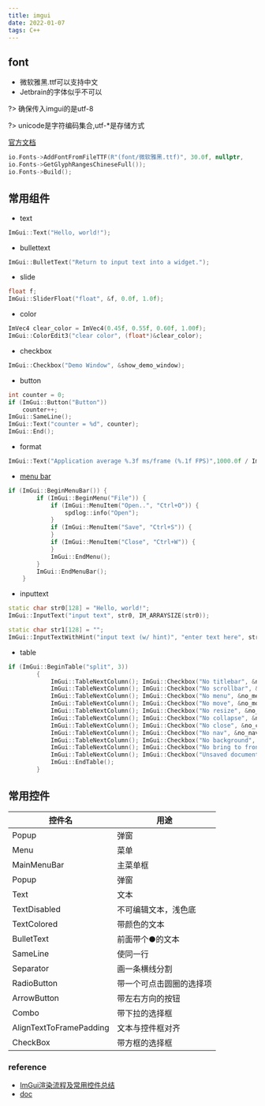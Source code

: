 ```yaml
---
title: imgui  
date: 2022-01-07  
tags: C++  
---
```


## font
- 微软雅黑.ttf可以支持中文
- Jetbrain的字体似乎不可以

?> 确保传入imgui的是utf-8

?> unicode是字符编码集合,utf-*是存储方式

[官方文档](https://github.com/ocornut/imgui/blob/master/docs/FONTS.md)

```cpp
io.Fonts->AddFontFromFileTTF(R"(font/微软雅黑.ttf)", 30.0f, nullptr,
io.Fonts->GetGlyphRangesChineseFull());
io.Fonts->Build();
```


## 常用组件
- text
```cpp
ImGui::Text("Hello, world!");
```

- bullettext
```cpp
ImGui::BulletText("Return to input text into a widget.");
```

- slide
```cpp
float f;
ImGui::SliderFloat("float", &f, 0.0f, 1.0f);
```

- color
```cpp
ImVec4 clear_color = ImVec4(0.45f, 0.55f, 0.60f, 1.00f);
ImGui::ColorEdit3("clear color", (float*)&clear_color);
```

- checkbox
```cpp
ImGui::Checkbox("Demo Window", &show_demo_window);
```
- button
```cpp 
int counter = 0;
if (ImGui::Button("Button")) 
    counter++;
ImGui::SameLine();
ImGui::Text("counter = %d", counter);
ImGui::End();
```

- format
```cpp
ImGui::Text("Application average %.3f ms/frame (%.1f FPS)",1000.0f / ImGui::GetIO().Framerate, ImGui::GetIO().Framerate);
```

- [menu bar](https://github.com/ocornut/imgui/blob/d7c8516a4b848c0291e3d75b627c0843f515f591/imgui_demo.cpp#L351-L394)
```cpp
if (ImGui::BeginMenuBar()) {
        if (ImGui::BeginMenu("File")) {
            if (ImGui::MenuItem("Open..", "Ctrl+O")) {
                spdlog::info("Open");
            }
            if (ImGui::MenuItem("Save", "Ctrl+S")) {
            }
            if (ImGui::MenuItem("Close", "Ctrl+W")) {
            }
            ImGui::EndMenu();
        }
        ImGui::EndMenuBar();
    }
```
- inputtext
```cpp
static char str0[128] = "Hello, world!";
ImGui::InputText("input text", str0, IM_ARRAYSIZE(str0));

static char str1[128] = "";
ImGui::InputTextWithHint("input text (w/ hint)", "enter text here", str1, IM_ARRAYSIZE(str1));
```

- table
```cpp
if (ImGui::BeginTable("split", 3))
        {
            ImGui::TableNextColumn(); ImGui::Checkbox("No titlebar", &no_titlebar);
            ImGui::TableNextColumn(); ImGui::Checkbox("No scrollbar", &no_scrollbar);
            ImGui::TableNextColumn(); ImGui::Checkbox("No menu", &no_menu);
            ImGui::TableNextColumn(); ImGui::Checkbox("No move", &no_move);
            ImGui::TableNextColumn(); ImGui::Checkbox("No resize", &no_resize);
            ImGui::TableNextColumn(); ImGui::Checkbox("No collapse", &no_collapse);
            ImGui::TableNextColumn(); ImGui::Checkbox("No close", &no_close);
            ImGui::TableNextColumn(); ImGui::Checkbox("No nav", &no_nav);
            ImGui::TableNextColumn(); ImGui::Checkbox("No background", &no_background);
            ImGui::TableNextColumn(); ImGui::Checkbox("No bring to front", &no_bring_to_front);
            ImGui::TableNextColumn(); ImGui::Checkbox("Unsaved document", &unsaved_document);
            ImGui::EndTable();
        }
```

## 常用控件

| 控件名                  | 用途                     |
| ----------------------- | ------------------------ |
| Popup                   | 弹窗                     |
| Menu                    | 菜单                     |
| MainMenuBar             | 主菜单框                 |
| Popup                   | 弹窗                     |
| Text                    | 文本                     |
| TextDisabled            | 不可编辑文本，浅色底     |
| TextColored             | 带颜色的文本             |
| BulletText              | 前面带个●的文本          |
| SameLine                | 使同一行                 |
| Separator               | 画一条横线分割           |
| RadioButton             | 带一个可点击圆圈的选择项 |
| ArrowButton             | 带左右方向的按钮         |
| Combo                   | 带下拉的选择框           |
| AlignTextToFramePadding | 文本与控件框对齐         |
| CheckBox                | 带方框的选择框           |

### reference
- [ImGui渲染流程及常用控件总结](https://blog.csdn.net/rasine_liu/article/details/127624805)
- [doc](https://oprypin.github.io/crystal-imgui/ImGui.html)